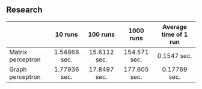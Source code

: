 ## Research

|  | 10 runs | 100 runs| 1000 runs | Average time of 1 run |
| ------------- | :-----: | :-----: | :-----: | :-----: | 
| Matrix perceptron | 1.54868 sec. | 15.6112 sec. | 154.571 sec. | 0.1547 sec. |
| Graph perceptron | 1.77936 sec. | 17.8497 sec. | 177.605 sec. | 0.17769 sec. |
